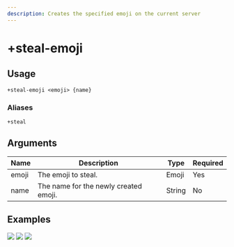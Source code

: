 ```yaml
---
description: Creates the specified emoji on the current server
---
```


# +steal-emoji

## Usage

```
+steal-emoji <emoji> {name}
```

### Aliases

```
+steal
```

## Arguments

| Name  | Description                           | Type   | Required |
| ----- | ------------------------------------- | ------ | -------- |
| emoji | The emoji to steal.                   | Emoji  | Yes      |
| name  | The name for the newly created emoji. | String | No       |

## Examples

![](https://user-images.githubusercontent.com/111157596/186909938-eafd086b-3edf-42d7-8487-d9ed97e05215.jpg)
![](https://user-images.githubusercontent.com/111157596/186909981-2915fe6d-01cc-485a-84cd-8dae31a501a7.jpg)
![](https://user-images.githubusercontent.com/111157596/250345958-2c22ae15-35fe-4159-8638-74a443703d12.png)
